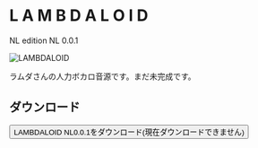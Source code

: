 # L A M B D A L O I D
NL edition
NL 0.0.1

![LAMBDALOID](https://raw.githubusercontent.com/naochan83275/n/main/lambdaloid/lambda.icon.png)

ラムダさんの人力ボカロ音源です。まだ未完成です。

## ダウンロード

<a href=""><button>LAMBDALOID NL0.0.1をダウンロード(現在ダウンロードできません)</button></a>

<!--metadata-->
<title>
  LAMBDALOID NL | naochanのファイル置き場
</title>
